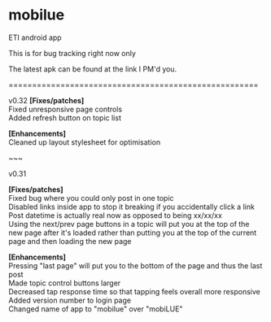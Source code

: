 mobilue
========

ETI android app

This is for bug tracking right now only

The latest apk can be found at the link I PM'd you.


<p>=====================================================</p>
v0.32
<b>[Fixes/patches]</b><br/>
Fixed unresponsive page controls<br/>
Added refresh button on topic list<br/>

<b>[Enhancements]</b><br/>
Cleaned up layout stylesheet for optimisation<br/>

<p>~~~</p>

v0.31

<b>[Fixes/patches]</b><br/>
Fixed bug where you could only post in one topic<br/>
Disabled links inside app to stop it breaking if you accidentally click a link<br/>
Post datetime is actually real now as opposed to being xx/xx/xx<br/>
Using the next/prev page buttons in a topic will put you at the top of the new page after it's loaded rather than putting you at the top of the current page and then loading the new page<br/>

<b>[Enhancements]</b><br/>
Pressing "last page" will put you to the bottom of the page and thus the last post<br/>
Made topic control buttons larger<br/>
Decreased tap response time so that tapping feels overall more responsive<br/>
Added version number to login page<br/>
Changed name of app to "mobilue" over "mobiLUE"



